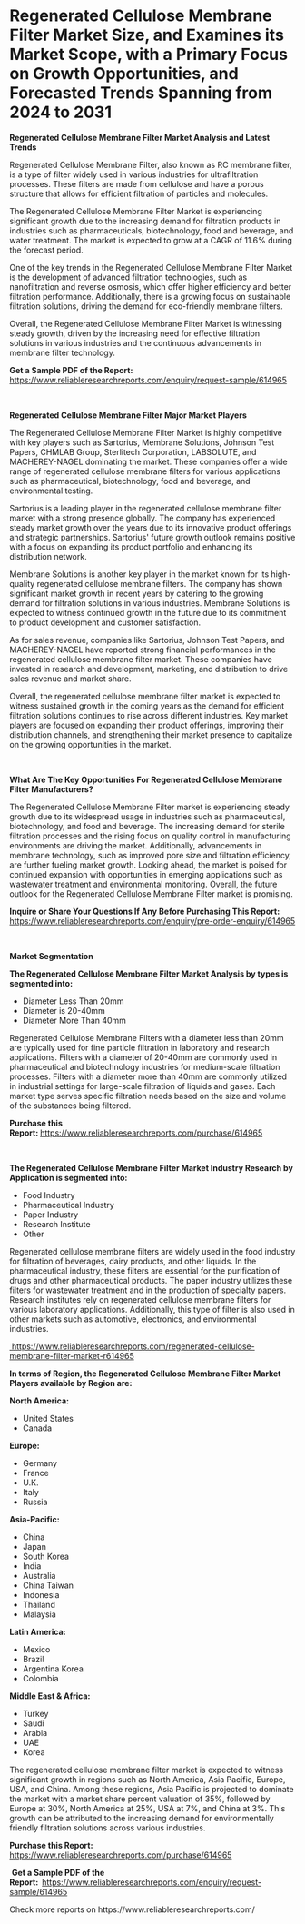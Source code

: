 <p><h1>Regenerated Cellulose Membrane Filter Market Size, and Examines its Market Scope, with a Primary Focus on Growth Opportunities, and Forecasted Trends Spanning from 2024 to 2031</h1></p><p><strong>Regenerated Cellulose Membrane Filter Market Analysis and Latest Trends</strong></p>
<p><p>Regenerated Cellulose Membrane Filter, also known as RC membrane filter, is a type of filter widely used in various industries for ultrafiltration processes. These filters are made from cellulose and have a porous structure that allows for efficient filtration of particles and molecules.</p><p>The Regenerated Cellulose Membrane Filter Market is experiencing significant growth due to the increasing demand for filtration products in industries such as pharmaceuticals, biotechnology, food and beverage, and water treatment. The market is expected to grow at a CAGR of 11.6% during the forecast period.</p><p>One of the key trends in the Regenerated Cellulose Membrane Filter Market is the development of advanced filtration technologies, such as nanofiltration and reverse osmosis, which offer higher efficiency and better filtration performance. Additionally, there is a growing focus on sustainable filtration solutions, driving the demand for eco-friendly membrane filters.</p><p>Overall, the Regenerated Cellulose Membrane Filter Market is witnessing steady growth, driven by the increasing need for effective filtration solutions in various industries and the continuous advancements in membrane filter technology.</p></p>
<p><strong>Get a Sample PDF of the Report:&nbsp;</strong> <a href="https://www.reliableresearchreports.com/enquiry/request-sample/614965">https://www.reliableresearchreports.com/enquiry/request-sample/614965</a></p>
<p>&nbsp;</p>
<p><strong>Regenerated Cellulose Membrane Filter Major Market Players</strong></p>
<p><p>The Regenerated Cellulose Membrane Filter Market is highly competitive with key players such as Sartorius, Membrane Solutions, Johnson Test Papers, CHMLAB Group, Sterlitech Corporation, LABSOLUTE, and MACHEREY-NAGEL dominating the market. These companies offer a wide range of regenerated cellulose membrane filters for various applications such as pharmaceutical, biotechnology, food and beverage, and environmental testing.</p><p>Sartorius is a leading player in the regenerated cellulose membrane filter market with a strong presence globally. The company has experienced steady market growth over the years due to its innovative product offerings and strategic partnerships. Sartorius' future growth outlook remains positive with a focus on expanding its product portfolio and enhancing its distribution network.</p><p>Membrane Solutions is another key player in the market known for its high-quality regenerated cellulose membrane filters. The company has shown significant market growth in recent years by catering to the growing demand for filtration solutions in various industries. Membrane Solutions is expected to witness continued growth in the future due to its commitment to product development and customer satisfaction.</p><p>As for sales revenue, companies like Sartorius, Johnson Test Papers, and MACHEREY-NAGEL have reported strong financial performances in the regenerated cellulose membrane filter market. These companies have invested in research and development, marketing, and distribution to drive sales revenue and market share.</p><p>Overall, the regenerated cellulose membrane filter market is expected to witness sustained growth in the coming years as the demand for efficient filtration solutions continues to rise across different industries. Key market players are focused on expanding their product offerings, improving their distribution channels, and strengthening their market presence to capitalize on the growing opportunities in the market.</p></p>
<p>&nbsp;</p>
<p><strong>What Are The Key Opportunities For Regenerated Cellulose Membrane Filter Manufacturers?</strong></p>
<p><p>The Regenerated Cellulose Membrane Filter market is experiencing steady growth due to its widespread usage in industries such as pharmaceutical, biotechnology, and food and beverage. The increasing demand for sterile filtration processes and the rising focus on quality control in manufacturing environments are driving the market. Additionally, advancements in membrane technology, such as improved pore size and filtration efficiency, are further fueling market growth. Looking ahead, the market is poised for continued expansion with opportunities in emerging applications such as wastewater treatment and environmental monitoring. Overall, the future outlook for the Regenerated Cellulose Membrane Filter market is promising.</p></p>
<p><strong>Inquire or Share Your Questions If Any Before Purchasing This Report:</strong> <a href="https://www.reliableresearchreports.com/enquiry/pre-order-enquiry/614965">https://www.reliableresearchreports.com/enquiry/pre-order-enquiry/614965</a></p>
<p>&nbsp;</p>
<p><strong>Market Segmentation</strong></p>
<p><strong>The Regenerated Cellulose Membrane Filter Market Analysis by types is segmented into:</strong></p>
<p><ul><li>Diameter Less Than 20mm</li><li>Diameter is 20-40mm</li><li>Diameter More Than 40mm</li></ul></p>
<p><p>Regenerated Cellulose Membrane Filters with a diameter less than 20mm are typically used for fine particle filtration in laboratory and research applications. Filters with a diameter of 20-40mm are commonly used in pharmaceutical and biotechnology industries for medium-scale filtration processes. Filters with a diameter more than 40mm are commonly utilized in industrial settings for large-scale filtration of liquids and gases. Each market type serves specific filtration needs based on the size and volume of the substances being filtered.</p></p>
<p><strong>Purchase this Report:&nbsp;</strong><a href="https://www.reliableresearchreports.com/purchase/614965">https://www.reliableresearchreports.com/purchase/614965</a></p>
<p>&nbsp;</p>
<p><strong>The Regenerated Cellulose Membrane Filter Market Industry Research by Application is segmented into:</strong></p>
<p><ul><li>Food Industry</li><li>Pharmaceutical Industry</li><li>Paper Industry</li><li>Research Institute</li><li>Other</li></ul></p>
<p><p>Regenerated cellulose membrane filters are widely used in the food industry for filtration of beverages, dairy products, and other liquids. In the pharmaceutical industry, these filters are essential for the purification of drugs and other pharmaceutical products. The paper industry utilizes these filters for wastewater treatment and in the production of specialty papers. Research institutes rely on regenerated cellulose membrane filters for various laboratory applications. Additionally, this type of filter is also used in other markets such as automotive, electronics, and environmental industries.</p></p>
<p><a href="https://www.reliableresearchreports.com/regenerated-cellulose-membrane-filter-market-r614965">&nbsp;https://www.reliableresearchreports.com/regenerated-cellulose-membrane-filter-market-r614965</a></p>
<p><strong>In terms of Region, the Regenerated Cellulose Membrane Filter Market Players available by Region are:</strong></p>
<p>
    <p> <strong> North America: </strong>
        <ul>
            <li>United States</li>
            <li>Canada</li>
        </ul>
        </p> 
    <p> <strong> Europe: </strong>
        <ul>
            <li>Germany</li>
            <li>France</li>
            <li>U.K.</li>
            <li>Italy</li>
            <li>Russia</li>
        </ul>
        </p> 
    <p> <strong> Asia-Pacific: </strong>
        <ul>
            <li>China</li>
            <li>Japan</li>
            <li>South Korea</li>
            <li>India</li>
            <li>Australia</li>
            <li>China Taiwan</li>
            <li>Indonesia</li>
            <li>Thailand</li>
            <li>Malaysia</li>
        </ul>
        </p> 
    <p> <strong> Latin America: </strong>
        <ul>
            <li>Mexico</li>
            <li>Brazil</li>
            <li>Argentina Korea</li>
            <li>Colombia</li>
        </ul>
        </p> 
    <p> <strong> Middle East & Africa: </strong>
        <ul>
            <li>Turkey</li>
            <li>Saudi</li>
            <li>Arabia</li>
            <li>UAE</li>
            <li>Korea</li>
        </ul>
    </p>
    </p>
<p><p>The regenerated cellulose membrane filter market is expected to witness significant growth in regions such as North America, Asia Pacific, Europe, USA, and China. Among these regions, Asia Pacific is projected to dominate the market with a market share percent valuation of 35%, followed by Europe at 30%, North America at 25%, USA at 7%, and China at 3%. This growth can be attributed to the increasing demand for environmentally friendly filtration solutions across various industries.</p></p>
<p><strong>Purchase this Report: </strong><a href="https://www.reliableresearchreports.com/purchase/614965">https://www.reliableresearchreports.com/purchase/614965</a></p>
<p>&nbsp;<strong>Get a Sample PDF of the Report:&nbsp;&nbsp;</strong><a href="https://www.reliableresearchreports.com/enquiry/request-sample/614965">https://www.reliableresearchreports.com/enquiry/request-sample/614965</a></p>
<p><strong></strong></p>
<p>Check more reports on https://www.reliableresearchreports.com/</p>